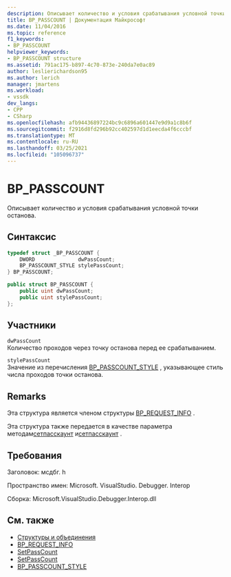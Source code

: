 ```yaml
---
description: Описывает количество и условия срабатывания условной точки останова.
title: BP_PASSCOUNT | Документация Майкрософт
ms.date: 11/04/2016
ms.topic: reference
f1_keywords:
- BP_PASSCOUNT
helpviewer_keywords:
- BP_PASSCOUNT structure
ms.assetid: 791ac175-b897-4c70-873e-240da7e0ac89
author: leslierichardson95
ms.author: lerich
manager: jmartens
ms.workload:
- vssdk
dev_langs:
- CPP
- CSharp
ms.openlocfilehash: afb94436897224bc9c6896a601447e9d9a1c8b6f
ms.sourcegitcommit: f2916d8fd296b92cc402597d1d1eecda4f6cccbf
ms.translationtype: MT
ms.contentlocale: ru-RU
ms.lasthandoff: 03/25/2021
ms.locfileid: "105096737"
---
```

# <a name="bp_passcount"></a>BP_PASSCOUNT
Описывает количество и условия срабатывания условной точки останова.

## <a name="syntax"></a>Синтаксис

```cpp
typedef struct _BP_PASSCOUNT {
    DWORD              dwPassCount;
    BP_PASSCOUNT_STYLE stylePassCount;
} BP_PASSCOUNT;
```

```csharp
public struct BP_PASSCOUNT {
    public uint dwPassCount;
    public uint stylePassCount;
};
```

## <a name="members"></a>Участники
`dwPassCount`\
Количество проходов через точку останова перед ее срабатыванием.

`stylePassCount`\
Значение из перечисления [BP_PASSCOUNT_STYLE](../../../extensibility/debugger/reference/bp-passcount-style.md) , указывающее стиль числа проходов точки останова.

## <a name="remarks"></a>Remarks
Эта структура является членом структуры [BP_REQUEST_INFO](../../../extensibility/debugger/reference/bp-request-info.md) .

Эта структура также передается в качестве параметра методам[сетпасскаунт](../../../extensibility/debugger/reference/idebugboundbreakpoint2-setpasscount.md) и[сетпасскаунт](../../../extensibility/debugger/reference/idebugpendingbreakpoint2-setpasscount.md) .

## <a name="requirements"></a>Требования
Заголовок: мсдбг. h

Пространство имен: Microsoft. VisualStudio. Debugger. Interop

Сборка: Microsoft.VisualStudio.Debugger.Interop.dll

## <a name="see-also"></a>См. также
- [Структуры и объединения](../../../extensibility/debugger/reference/structures-and-unions.md)
- [BP_REQUEST_INFO](../../../extensibility/debugger/reference/bp-request-info.md)
- [SetPassCount](../../../extensibility/debugger/reference/idebugboundbreakpoint2-setpasscount.md)
- [SetPassCount](../../../extensibility/debugger/reference/idebugpendingbreakpoint2-setpasscount.md)
- [BP_PASSCOUNT_STYLE](../../../extensibility/debugger/reference/bp-passcount-style.md)
